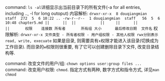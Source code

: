 command: `ls -al`详细显示出当前目录下的所有文件(-a for all entries, including .*.*, -l for long outoput)
	内容解析:
	```
	drwxr-xr-x  8 douqiangmian  staff  272  5  6 10:22 ..
	-rw-r--r--  1 douqiangmian  staff   56  5  6 10:48 chapter5.md
		||		||	||			 ||		||		||			||		
		权限	  连接数 所有者		所有组	大小		最后修改日期	文件名
	```
	权限解析:
	```
	drwxr-xr-x
	文件类型 - 所有者权限 - 用户组权限 - 其他人权限
	rwx分别表示read, write, execuate
	```
	如果是目录, 则需要具有`x`权限才能进入该目录(切换成为工作目录). 而目录的`w`权限则很重要, 有了它可以创建删除目录下文件, 改变目录结构等.

command: 改变文件的用户/组: `chown options user:group files ...`
command: 改变用户权限: `chmod`. 指定方式有两种, 数字方式和指令方式, 详见`man chmod`
